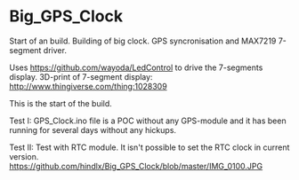 # Big_GPS_Clock

Start of an build.
Building of big clock. GPS syncronisation and MAX7219 7-segment driver.

Uses https://github.com/wayoda/LedControl to drive the 7-segments display.
3D-print of 7-segment display: http://www.thingiverse.com/thing:1028309

This is the start of the build.

Test I: GPS_Clock.ino file is a POC without any GPS-module and it has been running for several days without any hickups.

Test II: Test with RTC module. It isn't possible to set the RTC clock in current version.
https://github.com/hindlx/Big_GPS_Clock/blob/master/IMG_0100.JPG


